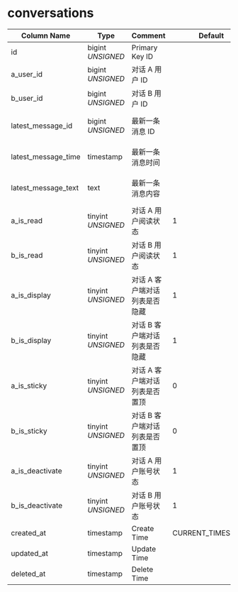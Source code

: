 # conversations

| Column Name | Type | Comment | Default | Null | Remark |
| --- | --- | --- | --- | --- | --- |
| id | bigint *UNSIGNED* | Primary Key ID |  | NO | 自动递赠 |
| a_user_id | bigint *UNSIGNED* | 对话 A 用户 ID |  | NO | 关联字段 [users->id](../users/users.md) |
| b_user_id | bigint *UNSIGNED* | 对话 B 用户 ID |  | NO | 关联字段 [users->id](../users/users.md) |
| latest_message_id | bigint *UNSIGNED* | 最新一条消息 ID |  | YES | 关联字段 conversation_messages > id |
| latest_message_time | timestamp | 最新一条消息时间 |  | YES | 关联字段 conversation_messages > created_at |
| latest_message_text | text | 最新一条消息内容 |  | YES | 关联字段 conversation_messages > message_text |
| a_is_read | tinyint *UNSIGNED* | 对话 A 用户阅读状态 | 1 | NO | 0.未读 / 1.已读 |
| b_is_read | tinyint *UNSIGNED* | 对话 B 用户阅读状态 | 1 | NO | 0.未读 / 1.已读 |
| a_is_display | tinyint *UNSIGNED* | 对话 A 客户端对话列表是否隐藏  | 1 | NO | 0.隐藏 / 1.显示 |
| b_is_display | tinyint *UNSIGNED* | 对话 B 客户端对话列表是否隐藏  | 1 | NO | 0.隐藏 / 1.显示 |
| a_is_sticky | tinyint *UNSIGNED* | 对话 A 客户端对话列表是否置顶  | 0 | NO | 0.否 / 1.是 |
| b_is_sticky | tinyint *UNSIGNED* | 对话 B 客户端对话列表是否置顶  | 0 | NO | 0.否 / 1.是 |
| a_is_deactivate | tinyint *UNSIGNED* | 对话 A 用户账号状态 | 1 | NO | 0.已删除或注销 / 1.正常 |
| b_is_deactivate | tinyint *UNSIGNED* | 对话 B 用户账号状态 | 1 | NO | 0.已删除或注销 / 1.正常 |
| created_at | timestamp | Create Time | CURRENT_TIMESTAMP | NO |  |
| updated_at | timestamp | Update Time |  | YES |  |
| deleted_at | timestamp | Delete Time |  | YES |  |

